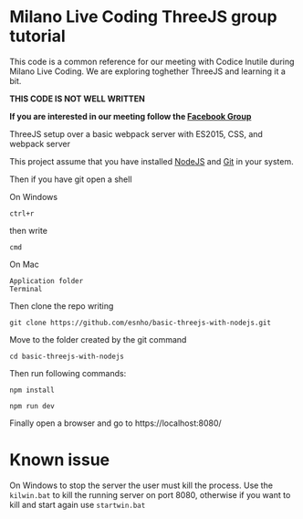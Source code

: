 # Milano Live Coding ThreeJS group tutorial
This code is a common reference for our meeting with Codice Inutile during Milano Live Coding.
We are exploring toghether ThreeJS and learning it a bit.

**THIS CODE IS NOT WELL WRITTEN**

**If you are interested in our meeting follow the [Facebook Group](https://www.facebook.com/groups/1541449069410868/)**

ThreeJS setup over a basic webpack server with ES2015, CSS, and webpack server

This project assume that you have installed [NodeJS](https://nodejs.org/it/download/) and [Git](https://git-scm.com/downloads) in your system.

Then if you have git open a shell

On Windows
```
ctrl+r
```
then write
```
cmd
```
On Mac
```
Application folder
Terminal
```

Then clone the repo writing
```
git clone https://github.com/esnho/basic-threejs-with-nodejs.git
```

Move to the folder created by the git command
```
cd basic-threejs-with-nodejs
```

Then run following commands:
```
npm install

npm run dev
```

Finally open a browser and go to https://localhost:8080/

# Known issue
On Windows to stop the server the user must kill the process. Use the `kilwin.bat` to kill the running server on port 8080, otherwise if you want to kill and start again use `startwin.bat`
